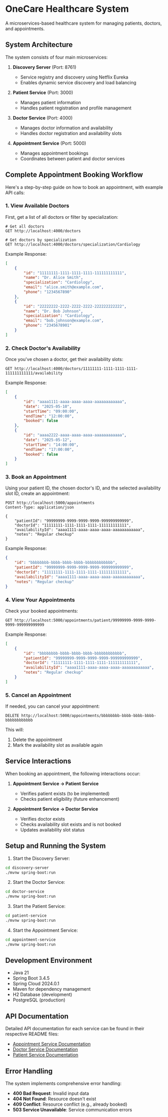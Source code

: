 # OneCare Healthcare System

A microservices-based healthcare system for managing patients, doctors, and appointments.

## System Architecture

The system consists of four main microservices:

1. **Discovery Server** (Port: 8761)
   - Service registry and discovery using Netflix Eureka
   - Enables dynamic service discovery and load balancing

2. **Patient Service** (Port: 3000)
   - Manages patient information
   - Handles patient registration and profile management

3. **Doctor Service** (Port: 4000)
   - Manages doctor information and availability
   - Handles doctor registration and availability slots

4. **Appointment Service** (Port: 5000)
   - Manages appointment bookings
   - Coordinates between patient and doctor services

## Complete Appointment Booking Workflow

Here's a step-by-step guide on how to book an appointment, with example API calls:

### 1. View Available Doctors

First, get a list of all doctors or filter by specialization:

```http
# Get all doctors
GET http://localhost:4000/doctors

# Get doctors by specialization
GET http://localhost:4000/doctors/specialization/Cardiology
```

Example Response:
```json
[
    {
        "id": "11111111-1111-1111-1111-111111111111",
        "name": "Dr. Alice Smith",
        "specialization": "Cardiology",
        "email": "alice.smith@example.com",
        "phone": "1234567890"
    },
    {
        "id": "22222222-2222-2222-2222-222222222222",
        "name": "Dr. Bob Johnson",
        "specialization": "Cardiology",
        "email": "bob.johnson@example.com",
        "phone": "2345678901"
    }
]
```

### 2. Check Doctor's Availability

Once you've chosen a doctor, get their availability slots:

```http
GET http://localhost:4000/doctors/11111111-1111-1111-1111-111111111111/availability
```

Example Response:
```json
[
    {
        "id": "aaaa1111-aaaa-aaaa-aaaa-aaaaaaaaaaaa",
        "date": "2025-05-10",
        "startTime": "09:00:00",
        "endTime": "12:00:00",
        "booked": false
    },
    {
        "id": "aaaa2222-aaaa-aaaa-aaaa-aaaaaaaaaaaa",
        "date": "2025-05-12",
        "startTime": "14:00:00",
        "endTime": "17:00:00",
        "booked": false
    }
]
```

### 3. Book an Appointment

Using your patient ID, the chosen doctor's ID, and the selected availability slot ID, create an appointment:

```http
POST http://localhost:5000/appointments
Content-Type: application/json

{
    "patientId": "99999999-9999-9999-9999-999999999999",
    "doctorId": "11111111-1111-1111-1111-111111111111",
    "availabilityId": "aaaa1111-aaaa-aaaa-aaaa-aaaaaaaaaaaa",
    "notes": "Regular checkup"
}
```

Example Response:
```json
{
    "id": "bbbbbbbb-bbbb-bbbb-bbbb-bbbbbbbbbbbb",
    "patientId": "99999999-9999-9999-9999-999999999999",
    "doctorId": "11111111-1111-1111-1111-111111111111",
    "availabilityId": "aaaa1111-aaaa-aaaa-aaaa-aaaaaaaaaaaa",
    "notes": "Regular checkup"
}
```

### 4. View Your Appointments

Check your booked appointments:

```http
GET http://localhost:5000/appointments/patient/99999999-9999-9999-9999-999999999999
```

Example Response:
```json
[
    {
        "id": "bbbbbbbb-bbbb-bbbb-bbbb-bbbbbbbbbbbb",
        "patientId": "99999999-9999-9999-9999-999999999999",
        "doctorId": "11111111-1111-1111-1111-111111111111",
        "availabilityId": "aaaa1111-aaaa-aaaa-aaaa-aaaaaaaaaaaa",
        "notes": "Regular checkup"
    }
]
```

### 5. Cancel an Appointment

If needed, you can cancel your appointment:

```http
DELETE http://localhost:5000/appointments/bbbbbbbb-bbbb-bbbb-bbbb-bbbbbbbbbbbb
```

This will:
1. Delete the appointment
2. Mark the availability slot as available again

## Service Interactions

When booking an appointment, the following interactions occur:

1. **Appointment Service → Patient Service**
   - Verifies patient exists (to be implemented)
   - Checks patient eligibility (future enhancement)

2. **Appointment Service → Doctor Service**
   - Verifies doctor exists
   - Checks availability slot exists and is not booked
   - Updates availability slot status

## Setup and Running the System

1. Start the Discovery Server:
```bash
cd discovery-server
./mvnw spring-boot:run
```

2. Start the Doctor Service:
```bash
cd doctor-service
./mvnw spring-boot:run
```

3. Start the Patient Service:
```bash
cd patient-service
./mvnw spring-boot:run
```

4. Start the Appointment Service:
```bash
cd appointment-service
./mvnw spring-boot:run
```

## Development Environment

- Java 21
- Spring Boot 3.4.5
- Spring Cloud 2024.0.1
- Maven for dependency management
- H2 Database (development)
- PostgreSQL (production)

## API Documentation

Detailed API documentation for each service can be found in their respective README files:
- [Appointment Service Documentation](appointment-service/README.md)
- [Doctor Service Documentation](doctor-service/README.md)
- [Patient Service Documentation](patient-service/README.md)

## Error Handling

The system implements comprehensive error handling:

- **400 Bad Request**: Invalid input data
- **404 Not Found**: Resource doesn't exist
- **409 Conflict**: Resource conflict (e.g., already booked)
- **503 Service Unavailable**: Service communication errors
